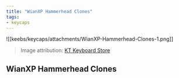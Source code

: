 ```yaml
---
title: "WianXP Hammerhead Clones"
tags:
- keycaps 
---
```


![[keebs/keycaps/attachments/WianXP-Hammerhead-Clones-1.png]]

> Image attribution: [KT Keyboard Store](https://www.aliexpress.us/item/3256802855831961.html?gatewayAdapt=glo2usa4itemAdapt)

## WianXP Hammerhead Clones
